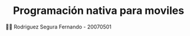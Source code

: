 <h1 align="center">
  Programación nativa para moviles
</h1>

👨‍💼 Rodriguez Segura Fernando - 20070501
